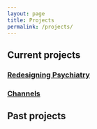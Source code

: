 ```yaml
---
layout: page
title: Projects
permalink: /projects/
---
```


## Current projects

### [Redesigning Psychiatry](http://www.redesigningpsychiatry.org/)

### [Channels](https://github.com/sandervoerman/channels)


## Past projects
